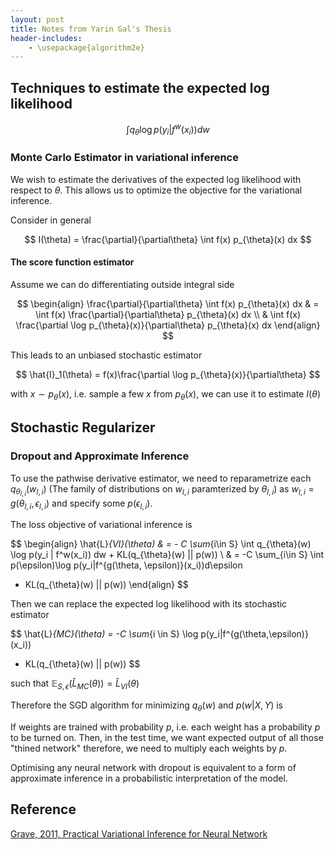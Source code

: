 ```yaml
---
layout: post
title: Notes from Yarin Gal's Thesis
header-includes:
    - \usepackage{algorithm2e}
---
```


## Techniques to estimate the expected log likelihood 

$$
\int q_{\theta} \log p(y_i | f^w(x_i)) dw
$$

### Monte Carlo Estimator in variational inference

We wish to estimate the derivatives of the expected
log likelihood with respect to $\theta$. This allows
us to optimize the objective for the variational inference. 

Consider in general

$$
I(\theta) = \frac{\partial}{\partial\theta}
\int f(x) p_{\theta}(x) dx
$$


#### The score function estimator
Assume we can do differentiating outside integral side

$$
\begin{align}
\frac{\partial}{\partial\theta}
\int f(x) p_{\theta}(x) dx & = 
\int f(x) \frac{\partial}{\partial\theta} p_{\theta}(x) dx \\
& \int f(x) \frac{\partial \log p_{\theta}(x)}{\partial\theta} 
p_{\theta}(x) dx
\end{align}
$$

This leads to an unbiased stochastic estimator 

$$
\hat{I}_1(\theta) = f(x)\frac{\partial \log p_{\theta}(x)}{\partial\theta}
$$

with $x \sim p_{\theta}(x)$, i.e. sample a few $x$ from 
$p_{\theta}(x)$, we can use it to estimate $I(\theta)$


## Stochastic Regularizer

### Dropout and Approximate Inference

To use the pathwise derivative estimator, we need to reparametrize each 
$q_{\theta_{l, i}}(w_{l,i})$ (The family of distributions on $w_{l, i}$
paramterized by $\theta_{l, i}$) as $w_{l,i} = g(\theta_{l,i}, \epsilon_{l,i})$
and specify some $p(\epsilon_{l,i})$. 

The loss objective of variational inference is 

$$
\begin{align}
\hat{L}_{VI}(\theta) & = - C \sum_{i\in S} 
\int q_{\theta}(w) \log p(y_i | f^w(x_i)) dw + KL(q_{\theta}(w) || p(w))  \\
& = -C \sum_{i\in S} 
\int p(\epsilon)\log p(y_i|f^{g(\theta, \epsilon)}(x_i))d\epsilon 
+ KL(q_{\theta}(w) || p(w))
\end{align}
$$

Then we can replace the expected log likelihood with its stochastic 
estimator

$$
\hat{L}_{MC}(\theta) = -C \sum_{i \in S} \log p(y_i|f^{g(\theta,\epsilon)}(x_i)) 
+ KL(q_{\theta}(w) || p(w))
$$

such that $\mathbb{E}_{S, \epsilon}(\hat{L}_{MC}(\theta)) = \hat{L}_{VI}(\theta)$

Therefore the SGD algorithm for minimizing $q_{\theta}(w)$ and $p(w|X, Y)$
is 



If weights are trained with probability $p$, i.e. each weight has a 
probability $p$ to be turned on. Then, in the test time, we want
expected output of all those "thined network" therefore, we need to 
multiply each weights by $p$. 


Optimising any neural network with dropout is equivalent to a form
of approximate inference in a probabilistic interpretation of the 
model.




## Reference
[Grave, 2011, Practical Variational Inference for Neural Network](
https://papers.nips.cc/paper/4329-practical-variational-inference-for-neural-networks.pdf)

